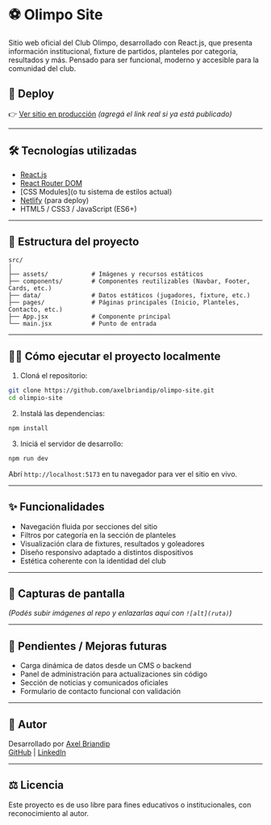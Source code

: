 
# ⚽ Olimpo Site

Sitio web oficial del Club Olimpo, desarrollado con React.js, que presenta información institucional, fixture de partidos, planteles por categoría, resultados y más. Pensado para ser funcional, moderno y accesible para la comunidad del club.

## 🚀 Deploy

👉 [Ver sitio en producción](https://olimpo-site.netlify.app) *(agregá el link real si ya está publicado)*

---

## 🛠️ Tecnologías utilizadas

- [React.js](https://reactjs.org/)
- [React Router DOM](https://reactrouter.com/)
- [CSS Modules](o tu sistema de estilos actual)
- [Netlify](https://www.netlify.com/) (para deploy)
- HTML5 / CSS3 / JavaScript (ES6+)

---

## 📂 Estructura del proyecto

```
src/
│
├── assets/            # Imágenes y recursos estáticos
├── components/        # Componentes reutilizables (Navbar, Footer, Cards, etc.)
├── data/              # Datos estáticos (jugadores, fixture, etc.)
├── pages/             # Páginas principales (Inicio, Planteles, Contacto, etc.)
├── App.jsx            # Componente principal
└── main.jsx           # Punto de entrada
```

---

## 🧑‍💻 Cómo ejecutar el proyecto localmente

1. Cloná el repositorio:

```bash
git clone https://github.com/axelbriandip/olimpo-site.git
cd olimpio-site
```

2. Instalá las dependencias:

```bash
npm install
```

3. Iniciá el servidor de desarrollo:

```bash
npm run dev
```

Abrí `http://localhost:5173` en tu navegador para ver el sitio en vivo.

---

## ✨ Funcionalidades

- Navegación fluida por secciones del sitio
- Filtros por categoría en la sección de planteles
- Visualización clara de fixtures, resultados y goleadores
- Diseño responsivo adaptado a distintos dispositivos
- Estética coherente con la identidad del club

---

## 📸 Capturas de pantalla

*(Podés subir imágenes al repo y enlazarlas aquí con `![alt](ruta)`)*

---

## 📌 Pendientes / Mejoras futuras

- Carga dinámica de datos desde un CMS o backend
- Panel de administración para actualizaciones sin código
- Sección de noticias y comunicados oficiales
- Formulario de contacto funcional con validación

---

## 📇 Autor

Desarrollado por [Axel Briandip](https://axelbriandip.netlify.app)  
[GitHub](https://github.com/axelbriandip) | [LinkedIn](https://www.linkedin.com/in/axelbriandip)

---

## ⚖️ Licencia

Este proyecto es de uso libre para fines educativos o institucionales, con reconocimiento al autor.
